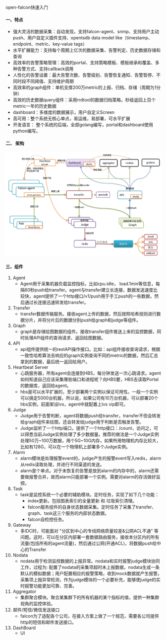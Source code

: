 open-falcon快速入门



#### 一、特点

- 强大灵活的数据采集：自动发现，支持falcon-agent、snmp、支持用户主动push、用户自定义插件支持、opentsdb data model like（timestamp、endpoint、metric、key-value tags）
- 水平扩展能力：支持每个周期上亿次的数据采集、告警判定、历史数据存储和查询
- 高效率的告警策略管理：高效的portal、支持策略模板、模板继承和覆盖、多种告警方式、支持callback调用
- 人性化的告警设置：最大告警次数、告警级别、告警恢复通知、告警暂停、不同时段不同阈值、支持维护周期
- 高效率的graph组件：单机支撑200万metric的上报、归档、存储（周期为1分钟）
- 高效的历史数据query组件：采用rrdtool的数据归档策略，秒级返回上百个metric一年的历史数据
- dashboard：多维度的数据展示，用户自定义Screen
- 高可用：整个系统无核心单点，易运维，易部署，可水平扩展
- 开发语言： 整个系统的后端，全部golang编写，portal和dashboard使用python编写。



#### 二、 架构

![falcon-Architecture](./images/falcon-Architecture.png)		

#### 三、组件

1. Agent
   - Agent用于采集机器负载监控指标，比如cpu.idle， load.1min等信息，每隔60秒push给transfer。agent与transfer建立长连接，数据发送速度比较快，agent提供了一个http接口/v1/push用于手工push的一些数据，然后通过长连接迅速转发给transfer。
2. Transfer
   - transfer数据传输服务。接收agent上传的数据，然后按照哈希规则进行数据分片，并将分片后的数据分别push给graph和judge等组件。
3. Graph
   - graph是存储绘图数据的组件。接收transfer组件推送上来的监控数据，同时处理API组件的查询请求、返回绘图数据。
4. API
   - api组件提供统一的restAPI操作接口。比如：api组件接收查询请求，根据一致性哈希算法去响应的graph实例查询不同的metric的数据，然后汇总拿到的数据，最后统一返回给用户。
5. Heartbeat Server
   - 心跳服务器，所有agent会连接到HBS，每分钟发送一次心跳请求。agent如何知道自己应该采集哪些端口和进程呢？向HBS要，HBS去读取Portal的数据库，返回给agent。
   - hbs是可以水平扩展的，至少部署两个实例以保证可用性。一般一个实例可以搞定5000台机器，所以说，如果公司有10万台机器，可以部署20个hbs实例，前面架设lvs，agent中就配置上lvs vip即可。
6. Judge
   - Judge用于告警判断，agent将数据push给transfer，transfer不但会转发给graph组件来绘图，还会转发给judge用于判断是否触发告警。
   - Judge监听了一个http端口，提供了一个http接口：/count，访问之，可以得悉当前Judge实例处理了多少数据量。推荐的做法是一个Judge实例处理50万~100万数据，用个5G~10G内存，如果所用物理机内存比较大，比如有128G，可以在一个物理机上部署多个Judge实例。
7. Alarm
   - alarm模块是处理报警event的，judge产生的报警event写入redis，alarm从redis读取处理，并进行不同渠道的发送。
   - alarm是个单点。对于未恢复的告警是放到alarm的内存中的，alarm还需要做报警合并，故而alarm只能部署一个实例。需要对alarm的存活做好监控。
8. Task
   - task是监控系统一个必要的辅助模块。定时任务，实现了如下几个功能：
     - index更新。包括图表索引的全量更新 和 垃圾索引清理。
     - falcon服务组件的自身状态数据采集。定时任务了采集了transfer、graph、task这三个服务的内部状态数据。
     - falcon自检控任务。
9. Gateway
   - 多IDC时，可能面对 "分区到中心的专线网络质量较差&公网ACL不通" 等问题。这时，可以在分区内部署一套数据路由服务，接收本分区内的所有流量(包括所有的agent流量)，然后通过公网(开通ACL)，将数据push给中心的Transfer
10. Nodata
    - nodata用于检测监控数据的上报异常。nodata和实时报警judge模块协同工作，过程为: 配置了nodata的采集项超时未上报数据，nodata生成一条默认的模拟数据；用户配置相应的报警策略，收到mock数据就产生报警。采集项上报异常检测，作为judge模块的一个必要补充，能够使judge的实时报警功能更加可靠、完善。
11. Aggregator
    - 集群聚合模块。聚合某集群下的所有机器的某个指标的值，提供一种集群视角的监控体验。
12. 邮件/短信/微信发送接口
    - falcon为了适配各个公司，在接入方案上做了一个规范，需要各公司提供http的短信和邮件发送接口。
13. DashBoard
    - UI
